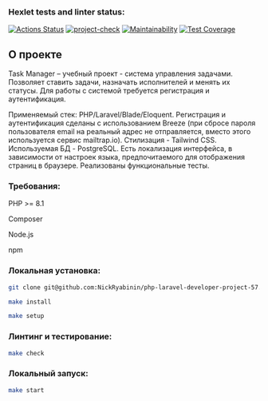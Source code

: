 ### Hexlet tests and linter status:
[![Actions Status](https://github.com/NickRyabinin/php-laravel-developer-project-57/workflows/hexlet-check/badge.svg)](https://github.com/NickRyabinin/php-laravel-developer-project-57/actions)
[![project-check](https://github.com/NickRyabinin/php-laravel-developer-project-57/actions/workflows/project-check.yml/badge.svg)](https://github.com/NickRyabinin/php-laravel-developer-project-57/actions/workflows/project-check.yml)
[![Maintainability](https://api.codeclimate.com/v1/badges/2c8550d312b58654b076/maintainability)](https://codeclimate.com/github/NickRyabinin/php-laravel-developer-project-57/maintainability)
[![Test Coverage](https://api.codeclimate.com/v1/badges/2c8550d312b58654b076/test_coverage)](https://codeclimate.com/github/NickRyabinin/php-laravel-developer-project-57/test_coverage)

## О проекте

Task Manager – учебный проект - система управления задачами. Позволяет ставить задачи, назначать исполнителей и менять их статусы. Для работы с системой требуется регистрация и аутентификация.

Применяемый стек: PHP/Laravel/Blade/Eloquent. Регистрация и аутентификация сделаны с использованием Breeze (при сбросе пароля пользователя email на реальный адрес не отправляется, вместо этого используется сервис mailtrap.io). Стилизация - Tailwind CSS. Используемая БД - PostgreSQL. Есть локализация интерфейса, в зависимости от настроек языка, предпочитаемого для отображения страниц в браузере. Реализованы функциональные тесты.

### Требования:
PHP >= 8.1

Composer

Node.js

npm

### Локальная установка:
```bash
git clone git@github.com:NickRyabinin/php-laravel-developer-project-57.git

make install

make setup
```
### Линтинг и тестирование:
```bash
make check
```
### Локальный запуск:
```bash
make start
```
